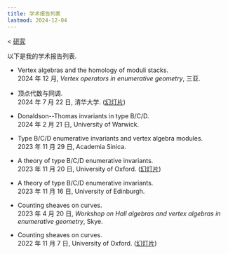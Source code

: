 ```yaml
---
title: 学术报告列表
lastmod: 2024-12-04
---
```


< [研究](/zh-cn/research)

以下是我的学术报告列表.

- Vertex algebras and the homology of moduli stacks.\
  2024 年 12 月, _Vertex operators in enumerative geometry_, 三亚.

- 顶点代数与同调.\
  2024 年 7 月 22 日, 清华大学. ([幻灯片](/pdf/20240722-tsinghua.pdf))

- Donaldson--Thomas invariants in type B/C/D.\
  2024 年 2 月 21 日, University of Warwick.

- Type B/C/D enumerative invariants and vertex algebra modules.\
  2023 年 11 月 29 日, Academia Sinica.

- A theory of type B/C/D enumerative invariants.\
  2023 年 11 月 20 日, University of Oxford. ([幻灯片](/pdf/20231120-self-dual.pdf))

- A theory of type B/C/D enumerative invariants.\
  2023 年 11 月 16 日, University of Edinburgh.

- Counting sheaves on curves.\
  2023 年 4 月 20 日, _Workshop on Hall algebras and vertex algebras in enumerative geometry_, Skye.

- Counting sheaves on curves.\
  2022 年 11 月 7 日, University of Oxford. ([幻灯片](/pdf/20221107-curves.pdf))
